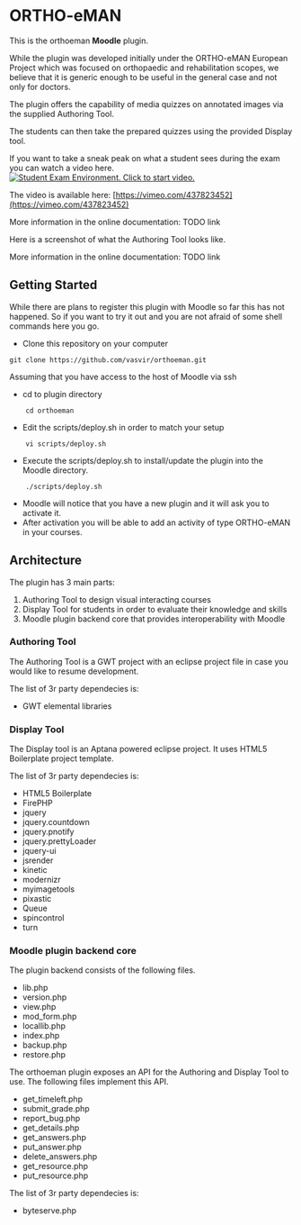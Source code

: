 # ORTHO-eMAN
This is the orthoeman **Moodle** plugin.

While the plugin was developed initially under the ORTHO-eMAN European Project which was focused on orthopaedic and rehabilitation scopes, we believe that it is generic enough to be useful in the general case and not only for doctors.

The plugin offers the capability of media quizzes on annotated images via the supplied Authoring Tool.

The students can then take the prepared quizzes using the provided Display tool.

If you want to take a sneak peak on what a student sees during the exam you can watch a video here.
[![Student Exam Environment. Click to start video.](https://i.vimeocdn.com/video/975966644_640.jpg "Student Exam. Click to start video.")](https://vimeo.com/437823452 "Student Exam Environment. Click to start video.")

The video is available here: [https://vimeo.com/437823452](https://vimeo.com/437823452)

More information in the online documentation: TODO link

Here is a screenshot of what the Authoring Tool looks like.

More information in the online documentation: TODO link

## Getting Started
While there are plans to register this plugin with Moodle so far this has not happened. So if you want to try it out and you are not afraid of some shell commands here you go.

* Clone this repository on your computer

```
git clone https://github.com/vasvir/orthoeman.git
```

Assuming that you have access to the host of Moodle via ssh

* cd to plugin directory

```
    cd orthoeman
```

* Edit the scripts/deploy.sh in order to match your setup

```
    vi scripts/deploy.sh
```

* Execute the scripts/deploy.sh to install/update the plugin into the Moodle directory.

```
    ./scripts/deploy.sh
```

* Moodle will notice that you have a new plugin and it will ask you to activate it.
* After activation you will be able to add an activity of type ORTHO-eMAN in your courses.

## Architecture
The plugin has 3 main parts:
1. Authoring Tool to design visual interacting courses
1. Display Tool for students in order to evaluate their knowledge and skills
1. Moodle plugin backend core that provides interoperability with Moodle

### Authoring Tool
The Authoring Tool is a GWT project with an eclipse project file in case you would like to resume development.

The list of 3r party dependecies is:
* GWT elemental libraries

### Display Tool
The Display tool is an Aptana powered eclipse project. It uses HTML5 Boilerplate project template.

The list of 3r party dependecies is:
* HTML5 Boilerplate
* FirePHP
* jquery
* jquery.countdown
* jquery.pnotify
* jquery.prettyLoader
* jquery-ui
* jsrender
* kinetic
* modernizr
* myimagetools
* pixastic
* Queue
* spincontrol
* turn

### Moodle plugin backend core
The plugin backend consists of the following files.

* lib.php
* version.php
* view.php
* mod_form.php
* locallib.php
* index.php
* backup.php
* restore.php

The orthoeman plugin exposes an API for the Authoring and Display Tool to use. The following files implement this API.
* get_timeleft.php
* submit_grade.php
* report_bug.php
* get_details.php
* get_answers.php
* put_answer.php
* delete_answers.php
* get_resource.php
* put_resource.php

The list of 3r party dependecies is:
* byteserve.php
